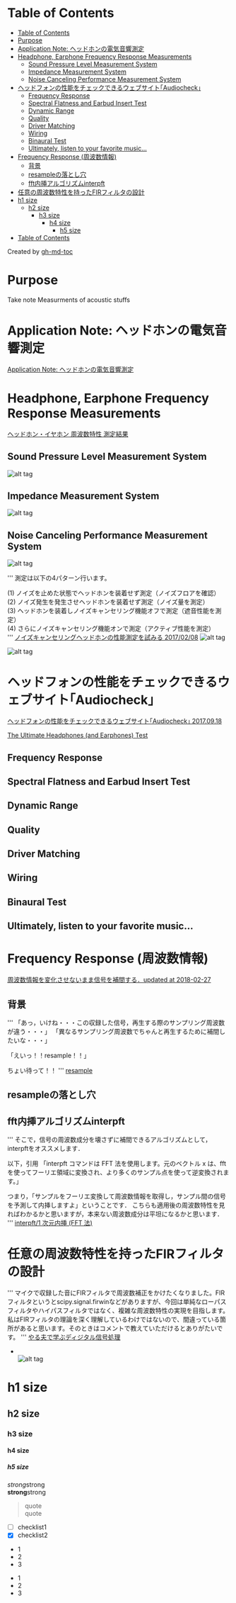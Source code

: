 Table of Contents
=================

   * [Table of Contents](#table-of-contents)
   * [Purpose](#purpose)
   * [Application Note: ヘッドホンの電気音響測定](#application-note-ヘッドホンの電気音響測定)
   * [Headphone, Earphone Frequency Response Measurements](#headphone-earphone-frequency-response-measurements)
      * [Sound Pressure Level Measurement System](#sound-pressure-level-measurement-system)
      * [Impedance Measurement System](#impedance-measurement-system)
      * [Noise Canceling Performance Measurement System](#noise-canceling-performance-measurement-system)
   * [ヘッドフォンの性能をチェックできるウェブサイト｢Audiocheck｣](#ヘッドフォンの性能をチェックできるウェブサイトaudiocheck)
      * [Frequency Response](#frequency-response)
      * [Spectral Flatness and Earbud Insert Test](#spectral-flatness-and-earbud-insert-test)
      * [Dynamic Range](#dynamic-range)
      * [Quality](#quality)
      * [Driver Matching](#driver-matching)
      * [Wiring](#wiring)
      * [Binaural Test](#binaural-test)
      * [Ultimately, listen to your favorite music...](#ultimately-listen-to-your-favorite-music)
   * [Frequency Response (周波数情報)](#frequency-response-周波数情報)
      * [背景](#背景)
      * [resampleの落とし穴](#resampleの落とし穴)
      * [fft内挿アルゴリズムinterpft](#fft内挿アルゴリズムinterpft)
   * [任意の周波数特性を持ったFIRフィルタの設計](#任意の周波数特性を持ったfirフィルタの設計)
   * [h1 size](#h1-size)
      * [h2 size](#h2-size)
         * [h3 size](#h3-size)
            * [h4 size](#h4-size)
               * [h5 size](#h5-size)
   * [Table of Contents](#table-of-contents-1)

Created by [gh-md-toc](https://github.com/ekalinin/github-markdown-toc)

# Purpose  
Take note Measurments of acoustic stuffs


# Application Note: ヘッドホンの電気音響測定  
[Application Note: ヘッドホンの電気音響測定](https://www.cornestech.co.jp/tech/wp-content/uploads/sites/2/2017/03/Audio-Precision-AppNote-Headphone-EA-Measurements-0617-JP.pdf)  

# Headphone, Earphone Frequency Response Measurements   
[ヘッドホン・イヤホン 周波数特性 測定結果 ](http://www.sam.hi-ho.ne.jp/t-suzuki/audio_headphones/measurement_system_201702.html)  
## Sound Pressure Level Measurement System
![alt tag](http://www.sam.hi-ho.ne.jp/t-suzuki/audio_headphones/img/headphone_spl_measurment_system_201805_w620.png)  

## Impedance Measurement System  
![alt tag](http://www.sam.hi-ho.ne.jp/t-suzuki/audio_headphones/img/headphone_imp_measurment_system_201405_w620.png)  

## Noise Canceling Performance Measurement System  
![alt tag](http://www.sam.hi-ho.ne.jp/t-suzuki/audio_headphones/img/headphone_nc_measurement_system_20170204.png)  

'''
測定は以下の4パターン行います。

(1) ノイズを止めた状態でヘッドホンを装着せず測定（ノイズフロアを確認）  
(2) ノイズ発生を発生させヘッドホンを装着せず測定（ノイズ量を測定）  
(3) ヘッドホンを装着しノイズキャンセリング機能オフで測定（遮音性能を測定）  
(4) さらにノイズキャンセリング機能オンで測定（アクティブ性能を測定）  
'''
[ノイズキャンセリングヘッドホンの性能測定を試みる 2017/02/08](https://dominant7th.blog.fc2.com/blog-entry-1372.html)
![alt tag](https://blog-imgs-100-origin.fc2.com/d/o/m/dominant7th/bose_quietcomfort35_nc_performance_lch.png)  

![alt tag](https://blog-imgs-100-origin.fc2.com/d/o/m/dominant7th/bose_quietcomfort35_nc_performance_rch.png)  



# ヘッドフォンの性能をチェックできるウェブサイト｢Audiocheck｣  
[ヘッドフォンの性能をチェックできるウェブサイト｢Audiocheck｣ 2017.09.18](https://www.lifehacker.jp/2017/09/170918-audiocheck-for-testing-your-headphones.html)  

[The Ultimate Headphones (and Earphones) Test](https://www.audiocheck.net/soundtests_headphones.php)
## Frequency Response  
## Spectral Flatness and Earbud Insert Test  
## Dynamic Range  
## Quality  
## Driver Matching  
## Wiring  
## Binaural Test  
## Ultimately, listen to your favorite music...  

# Frequency Response (周波数情報)  
[周波数情報を変化させないまま信号を補間する．updated at 2018-02-27](https://qiita.com/Y_F_Acoustics/items/bcf6d6705038dca9975f)  
## 背景  
'''
「あっ，いけね・・・この収録した信号，再生する際のサンプリング周波数が違う・・・」
「異なるサンプリング周波数でちゃんと再生するために補間したいな・・・」

「えいっ！！resample！！」

ちょい待って！！
'''
[resample](https://jp.mathworks.com/help/signal/ref/resample.html)  

## resampleの落とし穴

## fft内挿アルゴリズムinterpft  
'''
そこで，信号の周波数成分を壊さずに補間できるアルゴリズムとして，interpftをオススメします．

以下，引用
「interpft コマンドは FFT 法を使用します。元のベクトル x は、fft を使ってフーリエ領域に変換され、より多くのサンプル点を使って逆変換されます。」

つまり，「サンプルをフーリエ変換して周波数情報を取得し，サンプル間の信号を予測して内挿しますよ」ということです．
こちらも適用後の周波数特性を見ればわかるかと思いますが，本来ない周波数成分は平坦になるかと思います．
'''
[interpft/1 次元内挿 (FFT 法)](https://jp.mathworks.com/help/matlab/ref/interpft.html)  

# 任意の周波数特性を持ったFIRフィルタの設計  
'''
マイクで収録した音にFIRフィルタで周波数補正をかけたくなりました。FIRフィルタというとscipy.signal.firwinなどがありますが、今回は単純なローパスフィルタやハイパスフィルタではなく、複雑な周波数特性の実現を目指します。私はFIRフィルタの理論を深く理解しているわけではないので、間違っている箇所があると思います。そのときはコメントで教えていただけるとありがたいです。
'''
[やる夫で学ぶディジタル信号処理](http://www.ic.is.tohoku.ac.jp/%7Eswk/lecture/yaruodsp/main.html)


* []()  
![alt tag]()  

# h1 size

## h2 size

### h3 size

#### h4 size

##### h5 size

*strong*strong  
**strong**strong  

> quote  
> quote

- [ ] checklist1
- [x] checklist2

* 1
* 2
* 3

- 1
- 2
- 3
